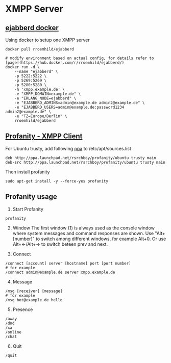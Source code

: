 # XMPP Server
## [ejabberd docker](https://hub.docker.com/r/rroemhild/ejabberd/)
Using docker to setup one XMPP server
```
docker pull rroemhild/ejabberd

# modify environment based on actual config, for details refer to [page](https://hub.docker.com/r/rroemhild/ejabberd/)
docker run -d \
    --name "ejabberd" \
    -p 5222:5222 \
    -p 5269:5269 \
    -p 5280:5280 \
    -h 'xmpp.example.de' \
    -e "XMPP_DOMAIN=example.de" \
    -e "ERLANG_NODE=ejabberd" \
    -e "EJABBERD_ADMINS=admin@example.de admin2@example.de" \
    -e "EJABBERD_USERS=admin@example.de:password1234 admin2@example.de" \
    -e "TZ=Europe/Berlin" \
    rroemhild/ejabberd
```

## [Profanity - XMPP Client](http://www.profanity.im/)
For Ubuntu trusty, add following [ppa](https://launchpad.net/~rsrchboy/+archive/ubuntu/profanity) to /etc/apt/sources.list
```
deb http://ppa.launchpad.net/rsrchboy/profanity/ubuntu trusty main 
deb-src http://ppa.launchpad.net/rsrchboy/profanity/ubuntu trusty main 
```
Then install profanity
```
sudo apt-get install -y --force-yes profanity
```
## Profanity usage
1. Start Profanity
```
profanity
```

2. Window
The first window (1) is always used as the console window where system messages and command responses are shown.
Use "Alt+[number]" to switch among different windows, for example Alt+0. Or use Alt+<-/Alt+-> to switch beteen prev and next.

3. Connect
```
/connect [account] server [hostname] port [port number]
# for example
/connect admin@example.de server xmpp.example.de
```

4. Message
```
/msg [receiver] [message]
# for example
/msg bot@example.de hello
```

5. Presence
```
/away
/dnd
/xa
/online
/chat
```

6. Quit
```
/quit
```
